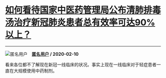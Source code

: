 # [如何看待国家中医药管理局公布清肺排毒汤治疗新冠肺炎患者总有效率可达90%以上？](https://www.zhihu.com/answer/1008500086)

--------------------------------------------------------------------------------------

![匿名用户](https://pic1.zhimg.com/aadd7b895.jpg?source=1940ef5c "匿名用户")&emsp;**[匿名用户](https://www.zhihu.com/people/) / 2020-02-10**

看来各位都不了解现在新冠一线临床的状况。事实上现在一线临床对于轻症患者一直在大规模使用中药制剂。

